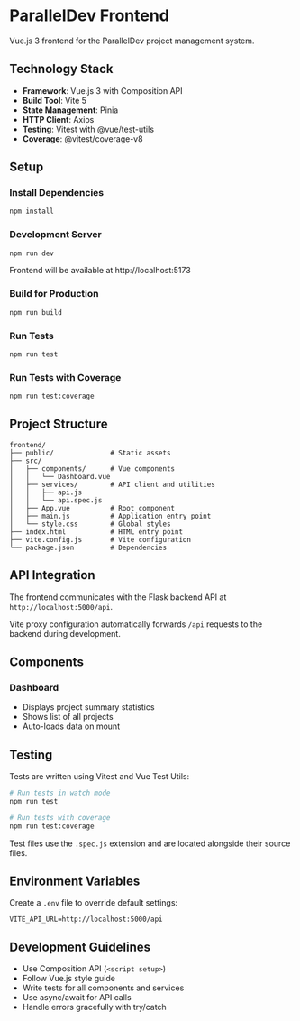# ParallelDev Frontend

Vue.js 3 frontend for the ParallelDev project management system.

## Technology Stack

- **Framework**: Vue.js 3 with Composition API
- **Build Tool**: Vite 5
- **State Management**: Pinia
- **HTTP Client**: Axios
- **Testing**: Vitest with @vue/test-utils
- **Coverage**: @vitest/coverage-v8

## Setup

### Install Dependencies

```bash
npm install
```

### Development Server

```bash
npm run dev
```

Frontend will be available at http://localhost:5173

### Build for Production

```bash
npm run build
```

### Run Tests

```bash
npm run test
```

### Run Tests with Coverage

```bash
npm run test:coverage
```

## Project Structure

```
frontend/
├── public/              # Static assets
├── src/
│   ├── components/      # Vue components
│   │   └── Dashboard.vue
│   ├── services/        # API client and utilities
│   │   ├── api.js
│   │   └── api.spec.js
│   ├── App.vue          # Root component
│   ├── main.js          # Application entry point
│   └── style.css        # Global styles
├── index.html           # HTML entry point
├── vite.config.js       # Vite configuration
└── package.json         # Dependencies
```

## API Integration

The frontend communicates with the Flask backend API at `http://localhost:5000/api`.

Vite proxy configuration automatically forwards `/api` requests to the backend during development.

## Components

### Dashboard
- Displays project summary statistics
- Shows list of all projects
- Auto-loads data on mount

## Testing

Tests are written using Vitest and Vue Test Utils:

```bash
# Run tests in watch mode
npm run test

# Run tests with coverage
npm run test:coverage
```

Test files use the `.spec.js` extension and are located alongside their source files.

## Environment Variables

Create a `.env` file to override default settings:

```
VITE_API_URL=http://localhost:5000/api
```

## Development Guidelines

- Use Composition API (`<script setup>`)
- Follow Vue.js style guide
- Write tests for all components and services
- Use async/await for API calls
- Handle errors gracefully with try/catch
